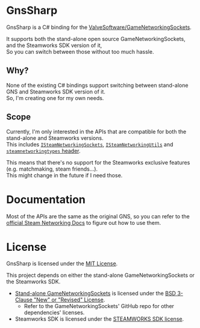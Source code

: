 # GnsSharp

GnsSharp is a C# binding for the [ValveSoftware/GameNetworkingSockets](https://github.com/ValveSoftware/GameNetworkingSockets).

It supports both the stand-alone open source GameNetworkingSockets, and the Steamworks SDK version of it,\
So you can switch between those without too much hassle.

## Why?

None of the existing C# bindings support switching between stand-alone GNS and Steamworks SDK version of it.\
So, I'm creating one for my own needs.

## Scope

Currently, I'm only interested in the APIs that are compatible for both the stand-alone and Steamworks versions.\
This includes [`ISteamNetworkingSockets`](https://partner.steamgames.com/doc/api/ISteamNetworkingSockets), [`ISteamNetworkingUtils`](https://partner.steamgames.com/doc/api/ISteamNetworkingUtils) and [`steamnetworkingtypes` header](https://partner.steamgames.com/doc/api/steamnetworkingtypes).

This means that there's no support for the Steamworks exclusive features (e.g. matchmaking, steam friends...).\
This might change in the future if I need those.

# Documentation

Most of the APIs are the same as the original GNS, so you can refer to the [official Steam Networking Docs](https://partner.steamgames.com/doc/features/multiplayer/networking) to figure out how to use them.

# License

GnsSharp is licensed under the [MIT License](LICENSE).

This project depends on either the stand-alone GameNetworkingSockets or the Steamworks SDK.
* [Stand-alone GameNetworkingSockets](https://github.com/ValveSoftware/GameNetworkingSockets) is licensed under the [BSD 3-Clause "New" or "Revised" License](https://github.com/ValveSoftware/GameNetworkingSockets/blob/master/LICENSE).
    * Refer to the GameNetworkingSockets' GitHub repo for other dependencies' licenses.
* Steamworks SDK is licensed under the [STEAMWORKS SDK license](https://partner.steamgames.com/documentation/sdk_access_agreement).
